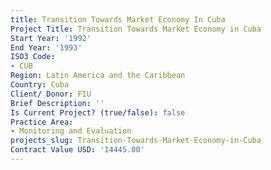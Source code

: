 ```yaml
---
title: Transition Towards Market Economy In Cuba
Project Title: Transition Towards Market Economy in Cuba
Start Year: '1992'
End Year: '1993'
ISO3 Code:
- CUB
Region: Latin America and the Caribbean
Country: Cuba
Client/ Donor: FIU
Brief Description: ''
Is Current Project? (true/false): false
Practice Area:
- Monitoring and Evaluation
projects_slug: Transition-Towards-Market-Economy-in-Cuba
Contract Value USD: '14445.00'
---
```


